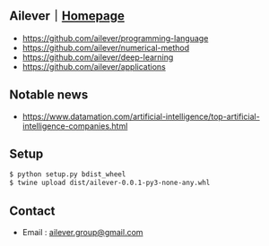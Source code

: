## Ailever｜[Homepage](https://ailever.github.io/)
- https://github.com/ailever/programming-language
- https://github.com/ailever/numerical-method
- https://github.com/ailever/deep-learning
- https://github.com/ailever/applications

## Notable news
- https://www.datamation.com/artificial-intelligence/top-artificial-intelligence-companies.html

## Setup
```bash
$ python setup.py bdist_wheel
$ twine upload dist/ailever-0.0.1-py3-none-any.whl
```


<!--
**ailever/ailever** is a ✨ _special_ ✨ repository because its `README.md` (this file) appears on your GitHub profile.

Here are some ideas to get you started:

- 🔭 I’m currently working on ...
- 🌱 I’m currently learning ...
- 👯 I’m looking to collaborate on ...
- 🤔 I’m looking for help with ...
- 💬 Ask me about ...
- 📫 How to reach me: ...
- 😄 Pronouns: ...
- ⚡ Fun fact: ...
-->


## Contact
- Email : ailever.group@gmail.com
